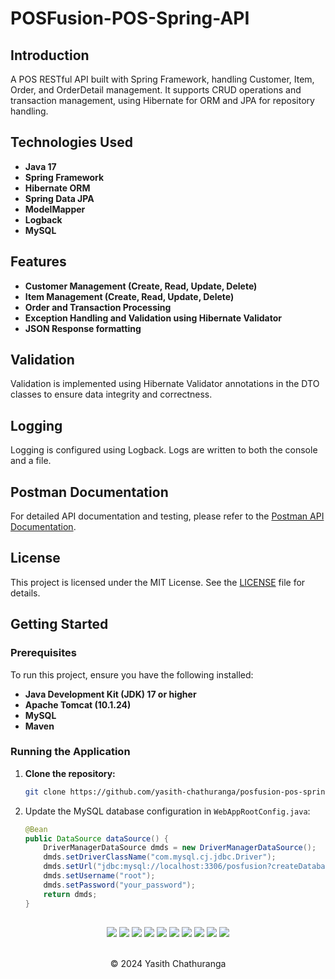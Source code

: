 # POSFusion-POS-Spring-API

## Introduction
A POS RESTful API built with Spring Framework, handling Customer, Item, Order, and OrderDetail management. It supports CRUD operations and transaction management, using Hibernate for ORM and JPA for repository handling.

## Technologies Used
- **Java 17**
- **Spring Framework**
- **Hibernate ORM**
- **Spring Data JPA**
- **ModelMapper**
- **Logback**
- **MySQL**

## Features
- **Customer Management (Create, Read, Update, Delete)**
- **Item Management (Create, Read, Update, Delete)**
- **Order and Transaction Processing**
- **Exception Handling and Validation using Hibernate Validator**
- **JSON Response formatting**

## Validation

Validation is implemented using Hibernate Validator annotations in the DTO classes to ensure data integrity and correctness.

## Logging

Logging is configured using Logback. Logs are written to both the console and a file.

## Postman Documentation

For detailed API documentation and testing, please refer to the [Postman API Documentation](https://documenter.getpostman.com/view/37565373/2sAXxV6pte).

## License

This project is licensed under the MIT License. See the [LICENSE](LICENSE) file for details.

## Getting Started

### Prerequisites
To run this project, ensure you have the following installed:
- **Java Development Kit (JDK) 17 or higher**
- **Apache Tomcat (10.1.24)**
- **MySQL**
- **Maven**

### Running the Application
1. **Clone the repository:**
   ```bash
   git clone https://github.com/yasith-chathuranga/posfusion-pos-spring-api.git

3. Update the MySQL database configuration in `WebAppRootConfig.java`:
    ```java
    @Bean
    public DataSource dataSource() {
        DriverManagerDataSource dmds = new DriverManagerDataSource();
        dmds.setDriverClassName("com.mysql.cj.jdbc.Driver");
        dmds.setUrl("jdbc:mysql://localhost:3306/posfusion?createDatabaseIfNotExist=true");
        dmds.setUsername("root");
        dmds.setPassword("your_password");
        return dmds;
    }


##
<div align="center">
<a href="https://github.com/yasith-chathuranga" target="_blank"><img src = "https://img.shields.io/badge/GitHub-100000?style=for-the-badge&logo=github&logoColor=white"></a>
<a href="https://git-scm.com/" target="_blank"><img src = "https://img.shields.io/badge/Git-100000?style=for-the-badge&logo=git&logoColor=white"></a>
<a href="https://spring.io/projects/spring-framework" target="_blank"><img src = "https://img.shields.io/badge/Spring_Framework-100000?style=for-the-badge&logo=spring&logoColor=white"></a>
<a href="https://spring.io/projects/spring-data-jpa" target="_blank"><img src = "https://img.shields.io/badge/Spring_Data_JPA-100000?style=for-the-badge&logo=spring&logoColor=white"></a>
<a href="https://hibernate.org/orm/" target="_blank"><img src = "https://img.shields.io/badge/Hibernate-100000?style=for-the-badge&logo=Hibernate&logoColor=white"></a>
<a href="https://tomcat.apache.org/" target="_blank"><img src = "https://img.shields.io/badge/Tomcat-100000?style=for-the-badge&logo=apachetomcat&logoColor=white"></a>
<a href="https://logback.qos.ch/documentation.html" target="_blank"><img src = "https://img.shields.io/badge/Logback-100000?style=for-the-badge&logo=ko-fi&logoColor=white"></a>
<a href="https://maven.apache.org/download.cgi" target="_blank"><img src = "https://img.shields.io/badge/Maven-100000?style=for-the-badge&logo=apachemaven&logoColor=white"></a>
<a href="https://www.mysql.com/downloads/" target="_blank"><img src = "https://img.shields.io/badge/Mysql-100000?style=for-the-badge&logo=mysql&logoColor=white"></a>
<a href="https://www.postman.com/downloads/" target="_blank"><img src = "https://img.shields.io/badge/Postman-100000?style=for-the-badge&logo=Postman&logoColor=white"></a>
</div> <br>
<p align="center">
  &copy; 2024 Yasith Chathuranga
</p>